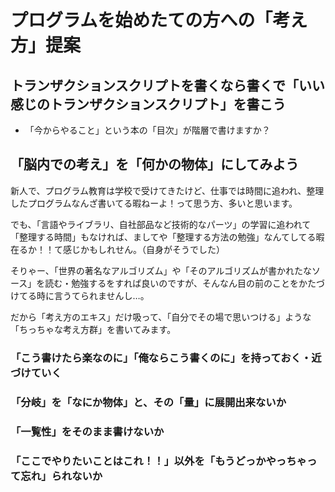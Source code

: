 # プログラムを始めたての方への「考え方」提案

## トランザクションスクリプトを書くなら書くで「いい感じのトランザクションスクリプト」を書こう

- 「今からやること」という本の「目次」が階層で書けますか？


## 「脳内での考え」を「何かの物体」にしてみよう

新人で、プログラム教育は学校で受けてきたけど、仕事では時間に追われ、整理したプログラムなんざ書いてる暇ねーよ！って思う方、多いと思います。

でも、「言語やライブラリ、自社部品など技術的なパーツ」の学習に追われて「整理する時間」もなければ、ましてや「整理する方法の勉強」なんてしてる暇在るか！！て感じかもしれせん。（自身がそうでした）

そりゃー、「世界の著名なアルゴリズム」や「そのアルゴリズムが書かれたなソース」を読む・勉強するをすれば良いのですが、そんなん目の前のことをかたづけてる時に言うてられませんし…。

だから「考え方のエキス」だけ吸って、「自分でその場で思いつける」ような「ちっちゃな考え方群」を書いてみます。

### 「こう書けたら楽なのに」「俺ならこう書くのに」を持っておく・近づけていく

### 「分岐」を「なにか物体」と、その「量」に展開出来ないか

### 「一覧性」をそのまま書けないか

### 「ここでやりたいことはこれ！！」以外を「もうどっかやっちゃって忘れ」られないか
